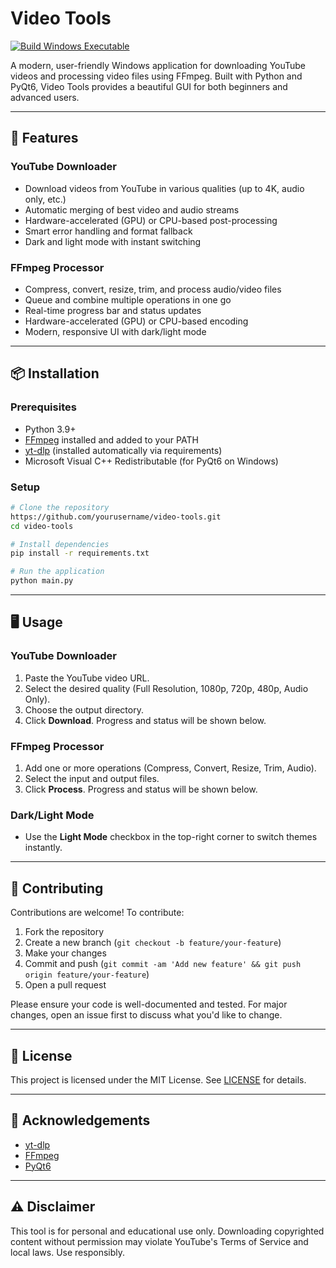 # Video Tools
[![Build Windows Executable](https://github.com/Natnat999/win-yt-ffmpeg-gui/actions/workflows/build.yml/badge.svg)](https://github.com/Natnat999/win-yt-ffmpeg-gui/actions/workflows/build.yml)

A modern, user-friendly Windows application for downloading YouTube videos and processing video files using FFmpeg. Built with Python and PyQt6, Video Tools provides a beautiful GUI for both beginners and advanced users.

---

## 🚀 Features

### YouTube Downloader
- Download videos from YouTube in various qualities (up to 4K, audio only, etc.)
- Automatic merging of best video and audio streams
- Hardware-accelerated (GPU) or CPU-based post-processing
- Smart error handling and format fallback
- Dark and light mode with instant switching

### FFmpeg Processor
- Compress, convert, resize, trim, and process audio/video files
- Queue and combine multiple operations in one go
- Real-time progress bar and status updates
- Hardware-accelerated (GPU) or CPU-based encoding
- Modern, responsive UI with dark/light mode

---

## 📦 Installation

### Prerequisites
- Python 3.9+
- [FFmpeg](https://ffmpeg.org/download.html) installed and added to your PATH
- [yt-dlp](https://github.com/yt-dlp/yt-dlp) (installed automatically via requirements)
- Microsoft Visual C++ Redistributable (for PyQt6 on Windows)

### Setup
```bash
# Clone the repository
https://github.com/yourusername/video-tools.git
cd video-tools

# Install dependencies
pip install -r requirements.txt

# Run the application
python main.py
```

---

## 🖥️ Usage

### YouTube Downloader
1. Paste the YouTube video URL.
2. Select the desired quality (Full Resolution, 1080p, 720p, 480p, Audio Only).
3. Choose the output directory.
4. Click **Download**. Progress and status will be shown below.

### FFmpeg Processor
1. Add one or more operations (Compress, Convert, Resize, Trim, Audio).
2. Select the input and output files.
3. Click **Process**. Progress and status will be shown below.

### Dark/Light Mode
- Use the **Light Mode** checkbox in the top-right corner to switch themes instantly.

---

## 🤝 Contributing

Contributions are welcome! To contribute:
1. Fork the repository
2. Create a new branch (`git checkout -b feature/your-feature`)
3. Make your changes
4. Commit and push (`git commit -am 'Add new feature' && git push origin feature/your-feature`)
5. Open a pull request

Please ensure your code is well-documented and tested. For major changes, open an issue first to discuss what you'd like to change.

---

## 📄 License

This project is licensed under the MIT License. See [LICENSE](LICENSE) for details.

---

## 🙏 Acknowledgements
- [yt-dlp](https://github.com/yt-dlp/yt-dlp)
- [FFmpeg](https://ffmpeg.org/)
- [PyQt6](https://riverbankcomputing.com/software/pyqt/)

---

## ⚠️ Disclaimer
This tool is for personal and educational use only. Downloading copyrighted content without permission may violate YouTube's Terms of Service and local laws. Use responsibly.
